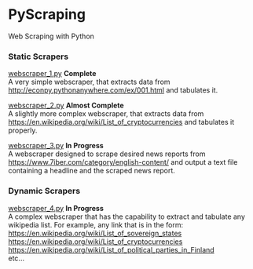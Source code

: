 # PyScraping
Web Scraping with Python

### Static Scrapers
[webscraper_1.py](https://github.com/ykashou92/PyScraping/blob/master/webscraper_1.py) **Complete**  
A very simple webscraper, that extracts data from http://econpy.pythonanywhere.com/ex/001.html and tabulates it.

[webscraper_2.py](https://github.com/ykashou92/PyScraping/blob/master/webscraper_2.py) **Almost Complete**  
A slightly more complex webscraper, that extracts data from https://en.wikipedia.org/wiki/List_of_cryptocurrencies and tabulates it properly.

[webscraper_3.py]("") **In Progress**  
A webscraper designed to scrape desired news reports from https://www.7iber.com/category/english-content/ and output a text file containing a headline and the scraped news report.

### Dynamic Scrapers
[webscraper_4.py]("") **In Progress**  
A complex webscraper that has the capability to extract and tabulate any wikipedia list. For example, any link that is in the form:  
https://en.wikipedia.org/wiki/List_of_sovereign_states  
https://en.wikipedia.org/wiki/List_of_cryptocurrencies  
https://en.wikipedia.org/wiki/List_of_political_parties_in_Finland  
etc...

